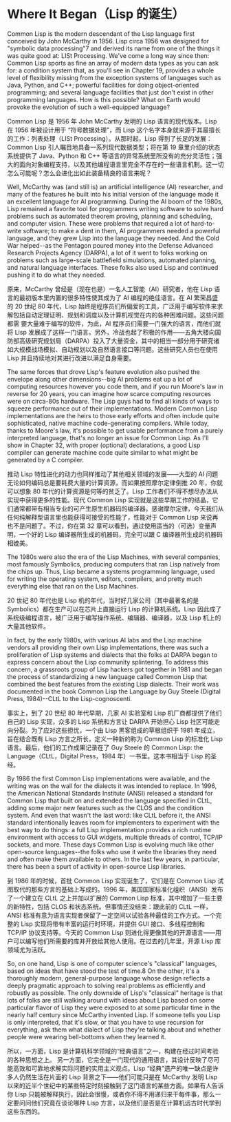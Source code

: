 # Where It Began（Lisp 的诞生）

Common Lisp is the modern descendant of the Lisp language first
conceived by John McCarthy in 1956. Lisp circa 1956 was designed for
"symbolic data processing"7 and derived its name from one of the
things it was quite good at: LISt Processing. We've come a long way
since then: Common Lisp sports as fine an array of modern data types
as you can ask for: a condition system that, as you'll see in Chapter
19, provides a whole level of flexibility missing from the exception
systems of languages such as Java, Python, and C++; powerful
facilities for doing object-oriented programming; and several language
facilities that just don't exist in other programming languages. How
is this possible? What on Earth would provoke the evolution of such a
well-equipped language?

Common Lisp 是 1956 年 John McCarthy 发明的 Lisp 语言的现代版本。Lisp
在 1956 年被设计用于 “符号数据处理”，而 Lisp
这个名字本身就来源于其最擅长的工作：列表处理（LISt Processing）。从那时起，Lisp
得到了长足的发展：Common Lisp
引人瞩目地具备一系列现代数据类型；将在第 19 章里介绍的状态系统提供了
Java、Python 和 C++
等语言的异常系统里所没有的充分灵活性；强大的面向对象编程支持，以及其他编程语言里完全不存在的一些语言机制。这一切怎么可能呢？怎么会进化出如此装备精良的语言来呢？

Well, McCarthy was (and still is) an artificial intelligence (AI)
researcher, and many of the features he built into his initial version
of the language made it an excellent language for AI
programming. During the AI boom of the 1980s, Lisp remained a favorite
tool for programmers writing software to solve hard problems such as
automated theorem proving, planning and scheduling, and computer
vision. These were problems that required a lot of hard-to-write
software; to make a dent in them, AI programmers needed a powerful
language, and they grew Lisp into the language they needed. And the
Cold War helped--as the Pentagon poured money into the Defense
Advanced Research Projects Agency (DARPA), a lot of it went to folks
working on problems such as large-scale battlefield simulations,
automated planning, and natural language interfaces. These folks also
used Lisp and continued pushing it to do what they needed.

原来，McCarthy 曾经是（现在也是）一名人工智能（AI）研究者，他在 Lisp
语言的最初版本里内置的很多特性使其成为了 AI 编程的绝佳语言。在 AI
繁荣昌盛的 20 世纪 80 年代，Lisp
始终是程序员们所偏爱的工具，广泛用于编写软件来求解包括自动定理证明、规划和调度以及计算机视觉在内的各种困难问题。这些问题都需
要大量难于编写的软件，为此，AI
程序员们需要一门强大的语言，而他们就将 Lisp
发展成了这样一门语言。另外，冷战也起了积极的作用——五角大楼向国防部高级研究规划局（DARPA）投入了大量资金，其中的相当一部分用于研究诸如大规模战场模拟、自动规划以及自然语言接口等问题。这些研究人员也在使用
Lisp 并且持续地对其进行改进以满足自身需要。

The same forces that drove Lisp's feature evolution also pushed the
envelope along other dimensions--big AI problems eat up a lot of
computing resources however you code them, and if you run Moore's law
in reverse for 20 years, you can imagine how scarce computing
resources were on circa-80s hardware. The Lisp guys had to find all
kinds of ways to squeeze performance out of their
implementations. Modern Common Lisp implementations are the heirs to
those early efforts and often include quite sophisticated, native
machine code-generating compilers. While today, thanks to Moore's law,
it's possible to get usable performance from a purely interpreted
language, that's no longer an issue for Common Lisp. As I'll show in
Chapter 32, with proper (optional) declarations, a good Lisp compiler
can generate machine code quite similar to what might be generated by
a C compiler.

推动 Lisp 特性进化的动力也同样推动了其他相关领域的发展——大型的 AI
问题无论如何编码总是要耗费大量的计算资源，而如果按照摩尔定律倒推 20
年，你就可以想象 80 年代的计算资源是何等的贫乏了。Lisp
工作者们不得不想尽办法从实现中获得更多的性能。现代 Common Lisp
实现就是这些早期工作的结晶，它们通常都带有相当专业的可产生原生机器码的编译器。感谢摩尔定律，今天我们从任何纯解释型语言里也能获得可接受的性能了，性能对于
Common Lisp 来说再也不是问题了。不过，你在第 32
章可以看到，通过使用适当的（可选）变量声明，一个好的
Lisp 编译器所生成的机器码，完全可以跟 C 编译器所生成的机器码相媲美。

The 1980s were also the era of the Lisp Machines, with several
companies, most famously Symbolics, producing computers that ran Lisp
natively from the chips up. Thus, Lisp became a systems programming
language, used for writing the operating system, editors, compilers,
and pretty much everything else that ran on the Lisp Machines.

20 世纪 80 年代也是 Lisp 机的年代，当时好几家公司（其中最著名的是
Symbolics）都在生产可以在芯片上直接运行 Lisp
的计算机系统。Lisp 因此成了系统级编程语言，被广泛用于编写操作系统、编辑器、编译器，以及
Lisp 机上的大量其他软件。

In fact, by the early 1980s, with various AI labs and the Lisp machine
vendors all providing their own Lisp implementations, there was such a
proliferation of Lisp systems and dialects that the folks at DARPA
began to express concern about the Lisp community splintering. To
address this concern, a grassroots group of Lisp hackers got together
in 1981 and began the process of standardizing a new language called
Common Lisp that combined the best features from the existing Lisp
dialects. Their work was documented in the book Common Lisp the
Language by Guy Steele (Digital Press, 1984)--CLtL to the
Lisp-cognoscenti.

事实上，到了 20 世纪 80 年代早期，几家 AI 实验室和 Lisp 机厂商都提供了他们自己的
Lisp 实现，众多的 Lisp 系统和方言让 DARPA 开始担心 Lisp
社区可能走向分裂。为了应对这些担忧，一个由 Lisp
黑客组成的草根组织于 1981 年成立，旨在结合既有 Lisp 方言之所长，定义一种新的称为
Common Lisp 的标准化 Lisp 语言。最后，他们的工作成果记录在了 Guy
Steele 的 Common Lisp: the Language（CLtL，Digital Press，1984
年）一书里。这本书相当于 Lisp 的圣经。

By 1986 the first Common Lisp implementations were available, and the
writing was on the wall for the dialects it was intended to
replace. In 1996, the American National Standards Institute (ANSI)
released a standard for Common Lisp that built on and extended the
language specified in CLtL, adding some major new features such as the
CLOS and the condition system. And even that wasn't the last word:
like CLtL before it, the ANSI standard intentionally leaves room for
implementers to experiment with the best way to do things: a full Lisp
implementation provides a rich runtime environment with access to GUI
widgets, multiple threads of control, TCP/IP sockets, and more. These
days Common Lisp is evolving much like other open-source
languages--the folks who use it write the libraries they need and
often make them available to others. In the last few years, in
particular, there has been a spurt of activity in open-source Lisp
libraries.

到 1986 年的时候，首批 Common Lisp 实现诞生了，它们是在 Common Lisp
试图取代的那些方言的基础上写成的。1996 年，美国国家标准化组织（ANSI）发布了一个建立在
CLtL 之上并加以扩展的 Common Lisp 标准，其中增加了一些主要的新特性，包括
CLOS 和状态系统。但事情还没结束：跟此前的 CLtL 一样，ANSI
标准有意为语言实现者保留了一定空间以试验各种最佳的工作方式。一个完整的
Lisp 实现将带有丰富的运行时环境，并提供 GUI 接口、多线程控制和 TCP/IP
协议支持等。今天的 Common Lisp 则进化得更像其他的开源语言——用户可以编写他们所需要的库并开放给其他人使用。在过去的几年里，开源
Lisp 库领域尤为活跃。

So, on one hand, Lisp is one of computer science's "classical"
languages, based on ideas that have stood the test of time.8 On the
other, it's a thoroughly modern, general-purpose language whose design
reflects a deeply pragmatic approach to solving real problems as
efficiently and robustly as possible. The only downside of Lisp's
"classical" heritage is that lots of folks are still walking around
with ideas about Lisp based on some particular flavor of Lisp they
were exposed to at some particular time in the nearly half century
since McCarthy invented Lisp. If someone tells you Lisp is only
interpreted, that it's slow, or that you have to use recursion for
everything, ask them what dialect of Lisp they're talking about and
whether people were wearing bell-bottoms when they learned it.

所以，一方面，Lisp 是计算机科学领域的“经典语言”之一，构建在经过时间考验的各种思想之上。 另一方面，它完全是一门现代的通用语言，其设计反映了尽可能高效和可靠地求解实际问题的实用主义观点。Lisp
“经典”遗产的唯一缺点是许多人仍然生活在片面的
Lisp 背景之下——他们可能只是在 McCarthy 发明 Lisp
以来的近半个世纪中的某些特定时刻接触到了这门语言的某些方面。如果有人告诉你
Lisp 只能被解释执行，因此会很慢，或者你不得不用递归来干每件事，那么一定要问问他们究竟在谈论哪种
Lisp 方言，以及他们是否是在计算机远古时代学到这些东西的。
